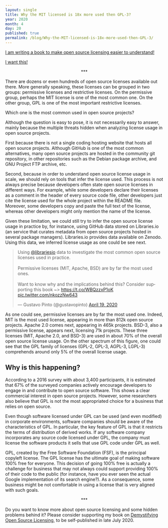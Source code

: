 ```yaml
---
layout: single
title: Why the MIT licensed is 18x more used then GPL-3?
year: 2020
month: 4
day: 20
published: true
permalink: /blog/Why-the-MIT-licensed-is-18x-more-used-then-GPL-3/
---
```


[I am writing a book to make open source licensing easier to understand!](http://gum.co/demystifying-oss-licensing)
<script src="https://gumroad.com/js/gumroad.js"></script>
<a class="gumroad-button" href="https://gum.co/demystifying-oss-licensing" target="_blank">I want this!</a>

<center>
***
</center>

There are dozens or even hundreds of open source licenses available out there. More generally speaking, these licenses can be grouped in two groups: permissive licenses and restrictive licenses. On the permissive group, perhaps the MIT license is one of the most common one. On the other group, GPL is one of the most important restrictive licenses.

Which one is the most common used in open source projects?

Although the question is easy to pose, it is not necessarily easy to answer, mainly because the multiple threats hidden when analyzing license usage in open source projects.

First because there is not a single coding hosting website that hosts all open source projects. Although GitHub is one of the most common alternatives, many open source projects are hosted in the community git repository, in other repositories such as the Debian package archive, and GNU Project FTP archive, etc.

Second, because in order to understand open source license usage in scale, we should rely on tools that infer the license used. This process is not always precise because developers often state open source licenses in different ways. For example, while some developers declare their licenses as a comment in the header of every source code file, other developers just cite the license used for the whole project within the README file. Moreover, some developers copy and paste the full text of the license, whereas other developers might only mention the name of the license.

Given these limitation, we could still try to infer the open source license usage in practice by, for instance, using GitHub data stored on Libraries.io (an service that curates metadata from open source projects hosted in several package managers). Libraries.io provides data  available on Zenodo. Using this data, we inferred license usage as one could be see next.

<blockquote class="twitter-tweet"><p lang="en" dir="ltr">Using <a href="https://twitter.com/librariesio?ref_src=twsrc%5Etfw">@librariesio</a> data to investigate the most common open source licenses used in practice.<br><br>Permissive licenses (MIT, Apache, BSD) are by far the most used ones. <br><br>Want to know why and the implications behind this? Consider supporting this book ~&gt; <a href="https://t.co/WBQzzxP1oK">https://t.co/WBQzzxP1oK</a> <a href="https://t.co/nkozzNw643">pic.twitter.com/nkozzNw643</a></p>&mdash; Gustavo Pinto (@gustavopinto) <a href="https://twitter.com/gustavopinto/status/1251939815488135173?ref_src=twsrc%5Etfw">April 19, 2020</a></blockquote> <script async src="https://platform.twitter.com/widgets.js" charset="utf-8"></script>

As one could see, permissive licenses are by far the most used one. Indeed, MIT is the most used license, appearing in more than 812k open source projects. Apache 2.0 comes next, appearing in 465k projects. BSD-3, also a permissive license, appears next, licensing 71k projects. These three licenses (MIT, Apache 2.0, and BSD-3) are used in about 70% of the overall open source license usage. On the other spectrum of this figure, one could see that the GPL family of licenses (GPL-2, GPL-3, AGPL-3, LGPL-3) comprehends around only 5% of the overall license usage.

## Why is this happening?

According to a 2016 survey with about 3,400 participants, it is estimated that 67% of the surveyed companies actively encourage developers to engage in and contribute to open source software. This shows a clear commercial interest in open source projects. However, some researchers also believe that GPL is not the most appropriated choice for a business that relies on open source.

Even though software licensed under GPL can be used (and even modified) in corporate environments, software companies should be aware of the characteristics of GPL. In particular, the key feature of GPL is that it restricts the terms of distribution of derived works. If any software company incorporates any source code licensed under GPL, the company must license the software products it sells that use GPL code under GPL as well.

GPL, created by the Free Software Foundation (FSF), is the principal copyleft license. The GPL license has the ultimate goal of making software 100% free for everyone. This decision of going 100% free is actually a challenge for business that may not always could support providing 100% of their code to the public (for instance, have you ever seen the actual Google implementation of its search engine?). As a consequence, some business might be not comfortable in using a license that is very aligned with such goals.

<center>
***
</center>

Do you want to know more about open source licensing and some hidden problems behind it? Please consider supporting my book on [Demystifying Open Source Licensing](https://gumroad.com/l/demystifying-oss-licensing), to be self-published in late July 2020.
